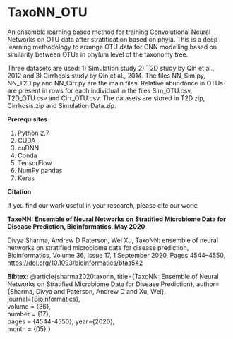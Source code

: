 # TaxoNN_OTU

An ensemble learning based method for training Convolutional Neural Networks on OTU data after stratification based on phyla. This is a deep learning methodology to arrange OTU data for CNN modelling based on similarity between OTUs in phylum level of the taxonomy tree.


Three datasets are used: 1) Simulation study 2) T2D study by Qin et al., 2012 and 3) Cirrhosis study by Qin et al., 2014. The files NN_Sim.py, NN_T2D.py and NN_Cirr.py are the main files. Relative abundance in OTUs are present in rows for each individual in the files Sim_OTU.csv, T2D_OTU.csv and Cirr_OTU.csv. 
The datasets are stored in T2D.zip, Cirrhosis.zip and Simulation Data.zip. 

**Prerequisites**

1.	Python 2.7
2.	CUDA
3.	cuDNN
4.	Conda
5.	TensorFlow 
6.	NumPy pandas 
7.	Keras

**Citation**

If you find our work useful in your research, please cite our work:

**TaxoNN: Ensemble of Neural Networks on Stratified Microbiome Data for Disease Prediction, Bioinformatics, May 2020**

Divya Sharma, Andrew D Paterson, Wei Xu, TaxoNN: ensemble of neural networks on stratified microbiome data for disease prediction, Bioinformatics, Volume 36, Issue 17, 1 September 2020, Pages 4544–4550, https://doi.org/10.1093/bioinformatics/btaa542

**Bibtex:**
@article{sharma2020taxonn,
  title={TaxoNN: Ensemble of Neural Networks on Stratified Microbiome Data for Disease Prediction},
  author={Sharma, Divya and Paterson, Andrew D and Xu, Wei},  
  journal={Bioinformatics},  
  volume = {36},  
  number = {17},  
  pages = {4544-4550}, 
  year={2020},  
  month = {05}
}
